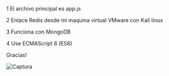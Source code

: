 1 El archivo principal es app.js

2 Enlace Redis desde mi maquina virtual VMware con Kali linux

3 Funciona con MongoDB

4 Use ECMAScript 6 (ES6)

Gracias!

![Captura](https://github.com/user-attachments/assets/f969dda9-7507-46e7-8f4d-bd6a7546345d)
